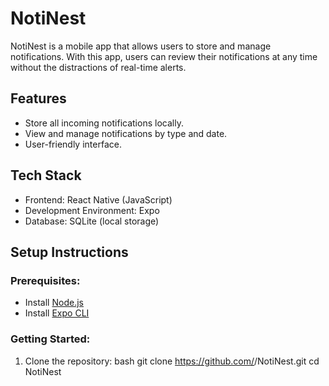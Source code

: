 # NotiNest

NotiNest is a mobile app that allows users to store and manage notifications. With this app, users can review their notifications at any time without the distractions of real-time alerts.

## Features
- Store all incoming notifications locally.
- View and manage notifications by type and date.
- User-friendly interface.

## Tech Stack
- Frontend: React Native (JavaScript)
- Development Environment: Expo
- Database: SQLite (local storage)

## Setup Instructions

### Prerequisites:
- Install [Node.js](https://nodejs.org/)
- Install [Expo CLI](https://docs.expo.dev/get-started/installation/)

### Getting Started:

1. Clone the repository:
  bash
   git clone https://github.com/<your-username>/NotiNest.git
   cd NotiNest
